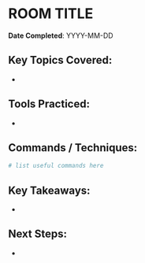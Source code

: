 # ROOM TITLE

**Date Completed**: YYYY-MM-DD

## Key Topics Covered:
- 

## Tools Practiced:
- 

## Commands / Techniques:
```bash
# list useful commands here
```

## Key Takeaways:
- 

## Next Steps:
- 
